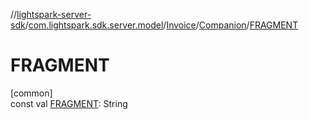//[lightspark-server-sdk](../../../../index.md)/[com.lightspark.sdk.server.model](../../index.md)/[Invoice](../index.md)/[Companion](index.md)/[FRAGMENT](-f-r-a-g-m-e-n-t.md)

# FRAGMENT

[common]\
const val [FRAGMENT](-f-r-a-g-m-e-n-t.md): String
